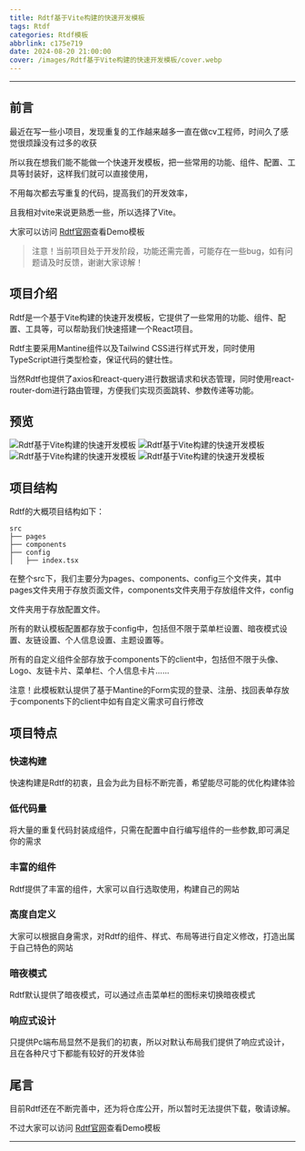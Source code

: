 ```yaml
---
title: Rdtf基于Vite构建的快速开发模板
tags: Rtdf
categories: Rtdf模板
abbrlink: c175e719
date: 2024-08-20 21:00:00
cover: /images/Rdtf基于Vite构建的快速开发模板/cover.webp
---
```


---

## 前言

最近在写一些小项目，发现重复的工作越来越多一直在做cv工程师，时间久了感觉很烦躁没有过多的收获

所以我在想我们能不能做一个快速开发模板，把一些常用的功能、组件、配置、工具等封装好，这样我们就可以直接使用，

不用每次都去写重复的代码，提高我们的开发效率，

且我相对vite来说更熟悉一些，所以选择了Vite。

大家可以访问 [Rdtf官网](https://www.dawsons.love/)查看Demo模板

> 注意！当前项目处于开发阶段，功能还需完善，可能存在一些bug，如有问题请及时反馈，谢谢大家谅解！

## 项目介绍

Rdtf是一个基于Vite构建的快速开发模板，它提供了一些常用的功能、组件、配置、工具等，可以帮助我们快速搭建一个React项目。

Rdtf主要采用Mantine组件以及Tailwind CSS进行样式开发，同时使用TypeScript进行类型检查，保证代码的健壮性。

当然Rdtf也提供了axios和react-query进行数据请求和状态管理，同时使用react-router-dom进行路由管理，方便我们实现页面跳转、参数传递等功能。


## 预览

![Rdtf基于Vite构建的快速开发模板](/images/Rdtf基于Vite构建的快速开发模板/1.webp)
![Rdtf基于Vite构建的快速开发模板](/images/Rdtf基于Vite构建的快速开发模板/2.webp)
![Rdtf基于Vite构建的快速开发模板](/images/Rdtf基于Vite构建的快速开发模板/3.webp)
![Rdtf基于Vite构建的快速开发模板](/images/Rdtf基于Vite构建的快速开发模板/4.webp)


## 项目结构

Rdtf的大概项目结构如下：

```
src
├── pages
├── components
├── config
│   ├── index.tsx

```
在整个src下，我们主要分为pages、components、config三个文件夹，其中pages文件夹用于存放页面文件，components文件夹用于存放组件文件，config

文件夹用于存放配置文件。

所有的默认模板配置都存放于config中，包括但不限于菜单栏设置、暗夜模式设置、友链设置、个人信息设置、主题设置等。

所有的自定义组件全部存放于components下的client中，包括但不限于头像、Logo、友链卡片、菜单栏、个人信息卡片......

注意！此模板默认提供了基于Mantine的Form实现的登录、注册、找回表单存放于components下的client中如有自定义需求可自行修改

## 项目特点

### 快速构建

快速构建是Rdtf的初衷，且会为此为目标不断完善，希望能尽可能的优化构建体验

### 低代码量

将大量的重复代码封装成组件，只需在配置中自行编写组件的一些参数,即可满足你的需求

### 丰富的组件

Rdtf提供了丰富的组件，大家可以自行选取使用，构建自己的网站

### 高度自定义

大家可以根据自身需求，对Rdtf的组件、样式、布局等进行自定义修改，打造出属于自己特色的网站

### 暗夜模式

Rdtf默认提供了暗夜模式，可以通过点击菜单栏的图标来切换暗夜模式

### 响应式设计

只提供Pc端布局显然不是我们的初衷，所以对默认布局我们提供了响应式设计，且在各种尺寸下都能有较好的开发体验


## 尾言

目前Rdtf还在不断完善中，还为将仓库公开，所以暂时无法提供下载，敬请谅解。

不过大家可以访问 [Rdtf官网](https://www.dawsons.love/)查看Demo模板

---